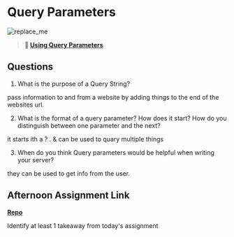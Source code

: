 # Query Parameters

![replace_me](https://codeworks.blob.core.windows.net/public/assets/img/illustrations/placeholder.svg)

> **📖 [Using Query Parameters](https://codeworksacademy.com/fs-student-guide/resources/wk5/01-Query-Parameters)**

## Questions

1. What is the purpose of a Query String?
  
pass information to and from a website by adding things to the end of the websites url.  


2. What is the format of a query parameter? How does it start? How do you distinguish between one parameter and the next?
  
it starts ith a ? . & can be used to quary multiple things  

3. When do you think Query parameters would be helpful when writing your server?  

they can be used to get info from the user.

## Afternoon Assignment Link

**[Repo](https://github.com/Ryfitz11/burger-shack.git)**

Identify at least 1 takeaway from today's assignment
